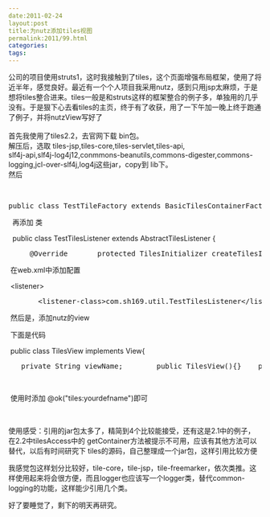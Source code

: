 ```yaml
---
date:2011-02-24
layout:post
title:为nutz添加tiles视图
permalink:2011/99.html
categories:
tags:
---
```



<p>公司的项目使用struts1，这时我接触到了tiles，这个页面增强布局框架，使用了将近半年，感觉良好。最近有一个个人项目我采用nutz，感到只用jsp太麻烦，于是想将tiles整合进来。tiles一般是和struts这样的框架整合的例子多，单独用的几乎没有。于是狠下心去看tiles的主页，终于有了收获，用了一下午加一晚上终于跑通了例子，并将nutzView写好了<br /><br />首先我使用了tiles2.2，去官网下载 bin包。<br />解压后，选取 tiles-jsp,tiles-core,tiles-servlet,tiles-api,<br />slf4j-api,slf4j-log4j12,conmmons-beanutils,commons-digester,commons-logging,jcl-over-slf4j,log4j这些jar，copy到 lib下。<br />然后</p> &nbsp; <pre name="code" class="java">public class TestTileFactory extends BasicTilesContainerFactory {	    @Override	    protected List&lt;URL&gt; getSourceURLs(TilesApplicationContext applicationContext,	            TilesRequestContextFactory contextFactory) {	        List&lt;URL&gt; urls = new ArrayList&lt;URL&gt;();	        try {	            urls.add(applicationContext.getResource(&quot;/WEB-INF/tiles-defs.xml&quot;));	        } catch (IOException e) {	            throw new DefinitionsFactoryException(	                    &quot;Cannot load definition URLs&quot;, e);	        }	        return urls;	    }}  </pre> <p>&nbsp;&nbsp;再添加 类</p> <p>&nbsp;&nbsp;<span style="white-space: pre;">public class TestTilesListener extends AbstractTilesListener {</span></p> <pre name="code" class="java">	    @Override	    protected TilesInitializer createTilesInitializer() {	        return new TestTilesListenerInitializer();	    }	    private static class TestTilesListenerInitializer extends AbstractTilesInitializer {	        @Override	        protected AbstractTilesContainerFactory createContainerFactory(	                TilesApplicationContext context) {	            return new TestTileFactory();	        }	    }}</pre> <p>&nbsp;在web.xml中添加配置&nbsp;</p> <p>&nbsp;<span style="white-space: pre;">&lt;listener&gt;</span></p> <pre name="code" class="java">  		&lt;listener-class&gt;com.sh169.util.TestTilesListener&lt;/listener-class&gt;  &lt;/listener&gt;</pre> <p>&nbsp;然后是，添加nutz的view</p> <p>&nbsp;下面是代码</p> <p>&nbsp;<span style="white-space: pre;">public class TilesView implements View{</span></p> <pre name="code" class="java">	private String viewName;		public TilesView(){}	public TilesView(String viewName){		this.viewName = viewName;	}	@SuppressWarnings(&quot;deprecation&quot;)	@Override	public void render(HttpServletRequest req, HttpServletResponse resp,			Object obj) throws Throwable {		req.setAttribute(&quot;obj&quot;, obj);		TilesContainer tc = TilesAccess.getContainer(req.getSession().getServletContext());		tc.render(viewName, req,resp);	}}public TilesViewMaker(){}	@Override	public View make(Ioc ioc, String type, String value) {		if(&quot;tiles&quot;.equalsIgnoreCase(type))			return new TilesView(value);		return null;	}</pre> <p>&nbsp;</p> <p>&nbsp;使用时添加 @ok(&quot;tiles:yourdefname&quot;)即可</p> <p>&nbsp;</p> <p>使用感受：引用的jar包太多了，精简到4个比较能接受，还有这是2.1中的例子，在2.2中tilesAccess中的 getContainer方法被提示不可用，应该有其他方法可以替代，以后有时间研究下 tiles的源码，自己整理成一个jar包，这样引用比较方便</p> <p>我感觉包这样划分比较好，tile-core，tile-jsp，tile-freemarker，依次类推。这样使用起来将会很方便，而且logger也应该写一个logger类，替代common-logging的功能，这样能少引用几个类。</p> <p>好了要睡觉了，剩下的明天再研究。</p>